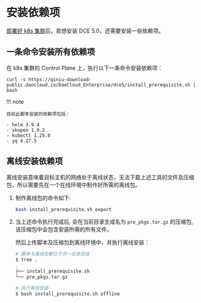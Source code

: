 # 安装依赖项

[部署好 k8s 集群](install-k8s.md)后，若想安装 DCE 5.0，还需要安装一些依赖项。

## 一条命令安装所有依赖项

在 k8s 集群的  Control Plane 上，执行以下一条命令安装依赖项：

```shell
curl -s https://qiniu-download-public.daocloud.io/DaoCloud_Enterprise/dce5/install_prerequisite.sh | bash
```

!!! note

    目前此脚本安装的依赖项包括：

    - helm 3.9.4
    - skopeo 1.9.2
    - kubectl 1.25.0
    - yq 4.27.5

## 离线安装依赖项

离线安装意味着目标主机的网络处于离线状态，无法下载上述工具的文件及压缩包，所以需要先在一个在线环境中制作好所需的离线包。

1. 制作离线包的命令如下:

    ```bash
    bash install_prerequisite.sh export
    ```

2. 当上述命令执行完成后, 会在当前目录生成名为 `pre_pkgs.tar.gz` 的压缩包, 该压缩包中会包含安装所需的所有文件。

    然后上传脚本及压缩包到离线环境中，并执行离线安装：

    ``` bash
    # 脚本与离线包都位于同一目录层级
    $ tree .
    .
    ├── install_prerequisite.sh
    └── pre_pkgs.tar.gz

    # 执行离线安装
    $ bash install_prerequisite.sh offline
    ```
